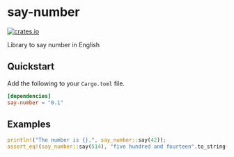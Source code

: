 # say-number
[![crates.io](https://img.shields.io/crates/v/say-number.svg)](https://crates.io/crates/say-number)

Library to say number in English

## Quickstart

Add the following to your `Cargo.toml` file.

```toml
[dependencies]
say-number = "0.1"
```

## Examples

```rust
println!("The number is {}.", say_number::say(42));
assert_eq!(say_number::say(514), "five hundred and fourteen".to_string());
```
